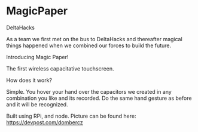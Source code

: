 # MagicPaper
DeltaHacks

As a team we first met on the bus to DeltaHacks and thereafter magical things happened when we combined our forces to build the future.

Introducing Magic Paper!

The first wireless capacitative touchscreen. 

How does it work?

Simple. You hover your hand over the capacitors we created in any combination you like and its recorded. Do the same hand gesture as before and it will be recognized.

Built using RPi, and node.
Picture can be found here: https://devpost.com/dombercz
